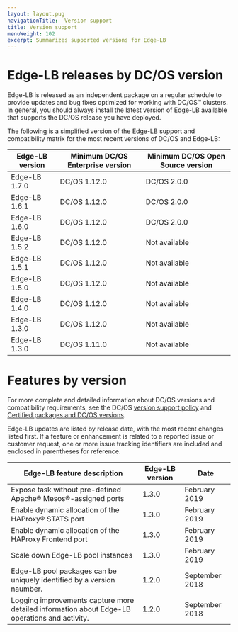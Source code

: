 ```yaml
---
layout: layout.pug
navigationTitle:  Version support
title: Version support
menuWeight: 102
excerpt: Summarizes supported versions for Edge-LB
---
```


# Edge-LB releases by DC/OS version

Edge-LB is released as an independent package on a regular schedule to provide updates and bug fixes optimized for working with DC/OS&trade; clusters. In general, you should always install the latest version of Edge-LB available that supports the DC/OS release you have deployed.

The following is a simplified version of the Edge-LB support and compatibility matrix for the most recent versions of DC/OS and Edge-LB:

| Edge-LB version | Minimum DC/OS Enterprise version | Minimum DC/OS Open Source version |
|------------------|---------------------------------|-----------------------------------|
| Edge-LB 1.7.0    | DC/OS 1.12.0                    | DC/OS 2.0.0                       |
| Edge-LB 1.6.1    | DC/OS 1.12.0                    | DC/OS 2.0.0                       |
| Edge-LB 1.6.0    | DC/OS 1.12.0                    | DC/OS 2.0.0                       |
| Edge-LB 1.5.2    | DC/OS 1.12.0                    | Not available                     |
| Edge-LB 1.5.1    | DC/OS 1.12.0                    | Not available                     |
| Edge-LB 1.5.0    | DC/OS 1.12.0                    | Not available                     |
| Edge-LB 1.4.0    | DC/OS 1.12.0                    | Not available                     |
| Edge-LB 1.3.0    | DC/OS 1.12.0                    | Not available                     |
| Edge-LB 1.3.0    | DC/OS 1.11.0                    | Not available                     |


# Features by version

For more complete and detailed information about DC/OS versions and compatibility requirements, see the DC/OS [version support policy](/mesosphere/dcos/2.0/release-notes/version-policy/) and [Certified packages and DC/OS versions](/mesosphere/dcos/2.0/release-notes/version-policy/#certified-packages-and-dcos-versions).

Edge-LB updates are listed by release date, with the most recent changes listed first. If a feature or enhancement is related to a reported issue or customer request, one or more issue tracking identifiers are included and enclosed in parentheses for reference.

|<b> Edge-LB feature description</b> | <b>Edge-LB version</b> | <b>Date</b> |
|-------------------------------| ----------------- | ----------- |
Expose task without pre-defined Apache&reg; Mesos&reg;-assigned ports | 1.3.0 | February 2019 |
Enable dynamic allocation of the HAProxy&reg; STATS port | 1.3.0 | February 2019 |
Enable dynamic allocation of the HAProxy Frontend port | 1.3.0 | February 2019 |
Scale down Edge-LB pool instances | 1.3.0 | February 2019 |
Edge-LB pool packages can be uniquely identified by a version naumber. | 1.2.0 | September 2018
Logging improvements capture more detailed information about Edge-LB operations and activity. | 1.2.0 | September 2018
